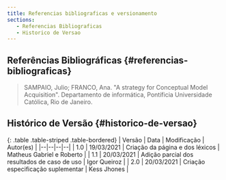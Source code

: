 ```yaml
---
title: Referencias bibliograficas e versionamento
sections:
   - Referencias Bibliograficas
   - Historico de Versao
---
```


## Referências Bibliográficas {#referencias-bibliograficas}

> SAMPAIO, Julio; FRANCO, Ana. "A strategy for Conceptual Model Acquisition". Departamento de informática, Pontíficia Universidade Católica, Rio de Janeiro.

## Histórico de Versão {#historico-de-versao}

<div class="table-responsive">

{: .table .table-striped .table-bordered}
| Versão | Data | Modificação | Autor(es) |
|--|--|--|--|
| 1.0 | 19/03/2021 | Criação da página e dos léxicos | Matheus Gabriel e Roberto |
| 1.1 | 20/03/2021 | Adição parcial dos resultados de caso de uso | Igor Queiroz |
| 2.0 | 20/03/2021 | Criação especificação suplementar | Kess Jhones |

</div>
